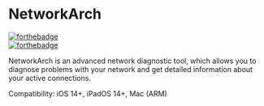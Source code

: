 # NetworkArch
[![forthebadge](https://forthebadge.com/images/badges/made-with-swift.svg)](https://forthebadge.com)\
[![forthebadge](https://forthebadge.com/images/badges/60-percent-of-the-time-works-every-time.svg)](https://forthebadge.com)

NetworkArch is an advanced network diagnostic tool, which allows you to diagnose problems with your network and get detailed information about your active connections.

Compatibility:
iOS 14+, iPadOS 14+, Mac (ARM)
